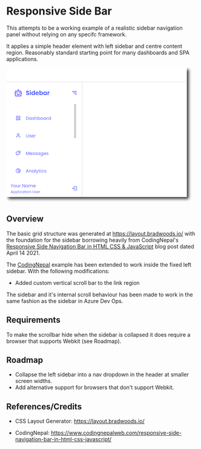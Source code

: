 # Responsive Side Bar

This attempts to be a working example of a realistic sidebar navigation panel
without relying on any specifc framework.

It applies a simple header element with left sidebar and centre content region.
Reasonably standard starting point for many dashboards and SPA applications.

![Example of the sidebar showing vertical scrollbar](/images/scollbar-example.png?raw=true)

## Overview

The basic grid structure was generated at https://layout.bradwoods.io/ with the
foundation for the sidebar borrowing heavily from CodingNepal's
[Responsive Side Navigation Bar in HTML CSS & JavaScript](https://www.codingnepalweb.com/responsive-side-navigation-bar-in-html-css-javascript/)
blog post dated April 14 2021.

The [CodingNepal](https://www.codingnepalweb.com/) example has been extended to
work inside the fixed left sidebar. With the following modifications:

-   Added custom vertical scroll bar to the link region

The sidebar and it's internal scroll behaviour has been made to work in the same
fashion as the sidebar in Azure Dev Ops.

## Requirements

To make the scrollbar hide when the sidebar is collapsed it does require a browser that supports Webkit (see Roadmap).

## Roadmap

-   Collapse the left sidebar into a nav dropdown in the header at smaller screen widths.
- Add alternative support for browsers that don't support Webkit.

## References/Credits

-   CSS Layout Generator: https://layout.bradwoods.io/

-   CodingNepal:
    https://www.codingnepalweb.com/responsive-side-navigation-bar-in-html-css-javascript/

